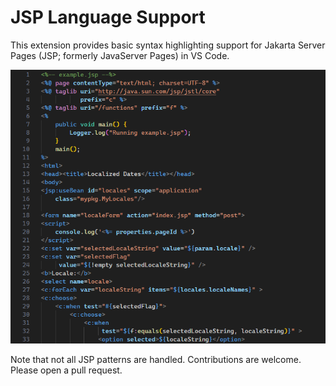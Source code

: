 # JSP Language Support

This extension provides basic syntax highlighting support for Jakarta Server Pages (JSP; formerly JavaServer Pages) in VS Code.

![Example image](./assets/example.png)

Note that not all JSP patterns are handled. Contributions are welcome. Please open a pull request.
